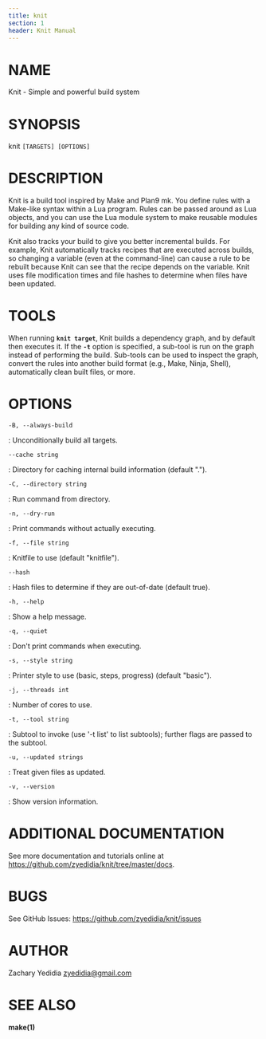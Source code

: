 ```yaml
---
title: knit
section: 1
header: Knit Manual
---
```


# NAME
  Knit - Simple and powerful build system

# SYNOPSIS
  knit `[TARGETS] [OPTIONS]`

# DESCRIPTION
  Knit is a build tool inspired by Make and Plan9 mk. You define rules with a
  Make-like syntax within a Lua program. Rules can be passed around as Lua
  objects, and you can use the Lua module system to make reusable modules for
  building any kind of source code.

  Knit also tracks your build to give you better incremental builds. For
  example, Knit automatically tracks recipes that are executed across builds,
  so changing a variable (even at the command-line) can cause a rule to be
  rebuilt because Knit can see that the recipe depends on the variable. Knit
  uses file modification times and file hashes to determine when files have
  been updated.

# TOOLS
  When running **`knit target`**, Knit builds a dependency graph, and by
  default then executes it. If the **`-t`** option is specified, a sub-tool is
  run on the graph instead of performing the build. Sub-tools can be used to
  inspect the graph, convert the rules into another build format (e.g., Make,
  Ninja, Shell), automatically clean built files, or more.

# OPTIONS
  `-B, --always-build`

:    Unconditionally build all targets.

  `--cache string`

:    Directory for caching internal build information (default ".").

  `-C, --directory string`

:    Run command from directory.

  `-n, --dry-run`

:    Print commands without actually executing.

  `-f, --file string`

:    Knitfile to use (default "knitfile").

  `--hash`

:    Hash files to determine if they are out-of-date (default true).

  `-h, --help`

:    Show a help message.

  `-q, --quiet`

:    Don't print commands when executing.

  `-s, --style string`

:    Printer style to use (basic, steps, progress) (default "basic").

  `-j, --threads int`

:    Number of cores to use.

  `-t, --tool string`

:    Subtool to invoke (use '-t list' to list subtools); further flags are passed to the subtool.

  `-u, --updated strings`

:    Treat given files as updated.

  `-v, --version`

:    Show version information.

# ADDITIONAL DOCUMENTATION
  See more documentation and tutorials online at <https://github.com/zyedidia/knit/tree/master/docs>.

# BUGS

See GitHub Issues: <https://github.com/zyedidia/knit/issues>

# AUTHOR

Zachary Yedidia <zyedidia@gmail.com>

# SEE ALSO

**make(1)**
